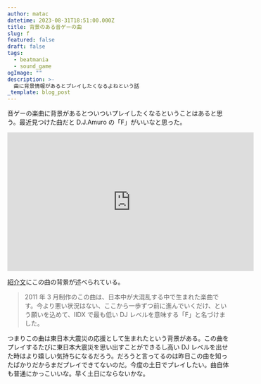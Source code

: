 ```yaml
---
author: matac
datetime: 2023-08-31T18:51:00.000Z
title: 背景のある音ゲーの曲
slug: f
featured: false
draft: false
tags:
  - beatmania
  - sound_game
ogImage: ""
description: >-
  曲に背景情報があるとプレイしたくなるよねという話
_template: blog_post
---
```


音ゲーの楽曲に背景があるとついついプレイしたくなるということはあると思う。最近見つけた曲だと D.J.Amuro の「F」がいいなと思った。

<div class="iframe-aspect">
<iframe width="560" height="315" src="https://www.youtube.com/embed/noPWFI8CulY?si=Uzspmjm4ZH16yYEI" title="YouTube video player" frameborder="0" allow="accelerometer; autoplay; clipboard-write; encrypted-media; gyroscope; picture-in-picture; web-share" allowfullscreen></iframe>
</div>

[紹介文](https://p.eagate.573.jp/game/2dx/19/p/newsong/s_f.html)にこの曲の背景が述べられている。

> 2011 年 3 月制作のこの曲は、日本中が大混乱する中で生まれた楽曲です。今より悪い状況はない、ここから一歩ずつ前に進んでいくだけ、という願いを込めて、IIDX で最も低い DJ レベルを意味する「F」と名づけました。

つまりこの曲は東日本大震災の応援として生まれたという背景がある。この曲をプレイするたびに東日本大震災を思い出すことができるし高い DJ レベルを出せた時はより嬉しい気持ちになるだろう。だろうと言ってるのは昨日この曲を知ったばかりだからまだプレイできてないのだ。今度の土日でプレイしたい。曲自体も普通にかっこいいな。早く土日にならないかな。

